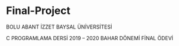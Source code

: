 # Final-Project
BOLU ABANT İZZET BAYSAL ÜNİVERSİTESİ

C PROGRAMLAMA DERSİ 2019 – 2020 BAHAR DÖNEMİ FİNAL ÖDEVİ
